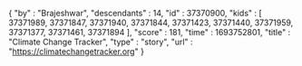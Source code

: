 {
  "by" : "Brajeshwar",
  "descendants" : 14,
  "id" : 37370900,
  "kids" : [ 37371989, 37371847, 37371940, 37371844, 37371423, 37371440, 37371959, 37371377, 37371461, 37371894 ],
  "score" : 181,
  "time" : 1693752801,
  "title" : "Climate Change Tracker",
  "type" : "story",
  "url" : "https://climatechangetracker.org"
}
